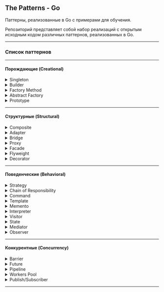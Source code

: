 ## The Patterns - Go
Паттерны, реализованные в Go с примерами для обучения.

Репозиторий представляет собой набор реализаций с открытым исходным кодом различных паттернов, реализованных в Go.
*******************************************
### Список паттернов
*******************************************
#### Порождающие (Creational) 
<details><summary> Singleton</summary>

### Singleton — наличие уникального экземпляра типа во всей программе

### Описание

Шаблон Singleton легко запомнить. Как следует из названия, он предоставляет единственный экземпляр объекта и гарантирует отсутствие дубликатов.
При первом вызове экземпляра он создается, а затем повторно используется всеми частями в приложении, которое должно использовать это конкретное поведение.
Шаблон Singleton используется во многих различных ситуациях. Например:
* Если вы хотите использовать одно и то же соединение с базой данных для выполнения каждого запроса.
* Когда вы открываете соединение Secure Shell (SSH) с сервером для выполнения нескольких задач, и не хотите заново открывать соединение для каждой задачи.
* Если вам нужно ограничить доступ к какой-либо переменной или пространству, вы используете Singleton как дверь к этой переменной.


### Пример — уникальный счетчик
В качестве примера объекта, будет уникальный счетчик, для которого мы должны убедиться, что существует только один такой экземпляр, счетчик будет содержать количество вызовов во время исполнения программы. Неважно, сколько у нас экземпляров счетчика, все они будут считать одно и то же значение, и оно должно быть согласовано между экземплярами.

Требования и критерии приемлемости:
* Если счетчик ранее не создавался, создается новый со значением 0.
* Если счетчик уже создан, возвращается экземпляр, содержащий фактический
  счетчик.
* Если мы вызываем метод `AddOne()`, счетчик должен быть увеличен на 1.

### Реализация

```go
package singleton

type Singleton interface {
	AddOne() int
}

type singleton struct {
	count int
}

var instance *singleton

func GetInstance() Singleton {
	if instance == nil {
		instance = new(singleton)
	}
	return instance
}

func (s *singleton) AddOne() int {
	s.count++
	return s.count
}
```

### Тесты

```go
package singleton

import "testing"

func TestGetInstance(t *testing.T) {
	counter1 := GetInstance()

	if counter1 == nil {
		t.Error("expected pointer to Singleton after " +
			"calling GetInstance(), not nil\n")
	}
	expectedCounter := counter1

	currentCount := counter1.AddOne()
	if currentCount != 1 {
		t.Errorf("after AddOne() the count must be" +
			" 1 but it is %d\n", currentCount)
	}

	counter2 := GetInstance()
	if counter2 != expectedCounter {
		t.Error("expected same instance in counter2 but" +
			" it got a different instance\n")
	}

	currentCount = counter2.AddOne()
	if currentCount != 2 {
		t.Errorf("after AddOne() the count must be" +
			" 2 but it is %d\n", currentCount)
	}
}

```


</details>

<details><summary> Builder</summary>

### Builder — повторное использование алгоритма для создания множества реализаций интерфейса.

### Описание

Шаблон Builder помогает нам создавать сложные объекты без непосредственного создания их структуры или написания необходимой логики. Представьте себе объект, который может иметь десятки полей, сами по себе являющимися более сложными структурами. Теперь представьте, что у вас есть много объектов с такими характеристиками. Здесь и пригодится Builder, чтобы не писать логику для создания всех этих объектов.

Шаблон проектирования Builder пытается:
* Абстрагировать сложные создания, чтобы создание объекта было отделено от пользователя объекта.
* Создать объект шаг за шагом, заполнив его поля и создав встроенные объекты.
* Реализовать повторное использование алгоритма создания объекта между многими объектами

### Пример – производство автомобилей
Шаблон проектирования Builder обычно описывается как отношения между Директором, несколькими Строителями и Продуктом, который они создают. Мы создадим конструктор транспортных средств. Процесс создания транспортного средства (продукта) более или менее одинаков для всех видов транспортных средств — нужно выбрать тип транспортного средства, собрать конструкцию, поместить колеса и расставить сиденья. Мы построим автомобиль и мотоцикл (два Строителя) с этим описанием. В примере директор представлен типом `ManufacturingDirector`.

Требования и критерии приемлемости:
* Должен быть производственный тип, который строит все, что нужно транспортному средству.
* При использовании сборщика автомобилей необходимо вернуть VehicleProduct с четырьмя колесами, пятью сиденьями и структурой, определенной как Car.
* При использовании сборщика мотоциклов необходимо вернуть VehicleProduct с двумя колесами, двумя сиденьями и структурой, определенной как Motorbike.
* VehicleProduct, созданный любым компоновщиком BuildProcess, должен быть открыт для модификаций.

### Реализация
```go
package builder

type BuildProcess interface {
	SetWheels() BuildProcess
	SetSeats() BuildProcess
	SetStructure() BuildProcess
	Build() VehicleProduct
}

type ManufacturingDirector struct {
	builder BuildProcess
}

func (f *ManufacturingDirector) Construct() {
	f.builder.SetSeats().SetStructure().SetWheels()
}

func (f *ManufacturingDirector) SetBuilder(b BuildProcess) {
	f.builder = b
}

type VehicleProduct struct {
	Wheels    int
	Seats     int
	Structure string
}

type CarBuilder struct {
	v VehicleProduct
}

func (c *CarBuilder) SetWheels() BuildProcess {
	c.v.Wheels = 4
	return c
}

func (c *CarBuilder) SetSeats() BuildProcess {
	c.v.Seats = 5
	return c
}

func (c *CarBuilder) SetStructure() BuildProcess {
	c.v.Structure = "Car"
	return c
}

func (c *CarBuilder) Build() VehicleProduct {
	return c.v
}

type BikeBuilder struct {
	v VehicleProduct
}

func (b *BikeBuilder) SetWheels() BuildProcess {
	b.v.Wheels = 2
	return b
}

func (b *BikeBuilder) SetSeats() BuildProcess {
	b.v.Seats = 2
	return b
}

func (b *BikeBuilder) SetStructure() BuildProcess {
	b.v.Structure = "Motorbike"
	return b
}

func (b *BikeBuilder) Build() VehicleProduct {
	return b.v
}

```
### Тесты
```go
package builder

import "testing"

func TestCarBuilder(t *testing.T) {
	manufacturingComplex := ManufacturingDirector{}

	carBuilder := &CarBuilder{}
	manufacturingComplex.SetBuilder(carBuilder)
	manufacturingComplex.Construct()

	car := carBuilder.Build()

	if car.Wheels != 4 {
		t.Errorf("wheels on a car must be 4"+
			" and they were %d \n", car.Wheels)
	}

	if car.Structure != "Car" {
		t.Errorf("structure on a car must be "+
			"'Car' and was %s \n", car.Structure)
	}

	if car.Seats != 5 {
		t.Errorf("seats on a car must be 5"+
			" and they were %d \n", car.Seats)
	}
}

func TestBikeBuilder(t *testing.T) {
	manufacturingComplex := ManufacturingDirector{}

	bikeBuilder := &BikeBuilder{}
	manufacturingComplex.SetBuilder(bikeBuilder)
	manufacturingComplex.Construct()

	motorbike := bikeBuilder.Build()
	motorbike.Seats = 1

	if motorbike.Wheels != 2 {
		t.Errorf("wheels on a motorbike must be 2"+
			" and they were %d\n", motorbike.Wheels)
	}

	if motorbike.Structure != "Motorbike" {
		t.Errorf("Structure on a motorbike must"+
			" be 'Motorbike' and was %s\n", motorbike.Structure)
	}
}

```
</details>

<details><summary> Factory Method</summary>

### Factory Method — делегирование создания разных видов объектов

### Описание
При использовании шаблона проектирования Factory мы получаем дополнительный уровень инкапсуляции, чтобы наша программа могла расти в контролируемой среде. С помощью Factory Method мы делегируем создание семейств объектов другому пакету или объекту, чтобы абстрагироваться от знаний о пуле возможных объектов, которые мы могли бы использовать. Представьте, что вы хотите организовать свой отдых с помощью туристического агентства. Вы не занимаетесь гостиницами и путешествиями, а просто сообщаете агентству интересующее вас направление, чтобы оно предоставило вам все необходимое. Турагентство представляет собой Фабрику путешествий.

Цели шаблона проектирования Factory Method:
* Делегирование создания новых экземпляров структур в другую часть программы
* Работа на уровне интерфейса вместо конкретных реализаций
* Группировка семейств объектов для получения создателя объектов семейства

### Пример — Factory Method способов оплаты для магазина
В нашем примере мы собираемся реализовать метод платежей Factory, который
предоставить нам различные способы оплаты в магазине. В начале у нас будет два способа оплаты – наличные и кредитная карта. У нас также будет интерфейс с методом Pay, который должна реализовать каждая структура, используемая в качестве метода оплаты.

Требования и критерии приемлемости:
* Нужно иметь общий метод для каждого метода оплаты под названием Pay.
* Реализовать возможность делегировать создание способов оплаты Factory Method.
* Создать возможность добавлять в библиотеку дополнительные способы оплаты, просто добавляя их в Factory Method.

### Реализация
```go
package factory

import (
	"fmt"
)

type PaymentMethod interface {
	Pay(amount float32) string
}

const (
	Cash      = 1
	DebitCard = 2
)

func GetPaymentMethod(m int) (PaymentMethod, error) {
	switch m {
	case Cash:
		return new(CashPM), nil
	case DebitCard:
		return new(DebitCardPM), nil
	default:
		return nil, fmt.Errorf("payment method %d not recodnized\n", m)
	}
}

type CashPM struct{}
type DebitCardPM struct{}

func (c *CashPM) Pay(amount float32) string {
	return fmt.Sprintf("%0.2f paid using cash\n", amount)
}

func (d *DebitCardPM) Pay(amount float32) string {
	return fmt.Sprintf("%0.2f paid using debit card\n", amount)
}

```

### Тесты
```go
package factory

import (
	"strings"
	"testing"
)

func TestGetPaymentMethodCash(t *testing.T) {
	payment, err := GetPaymentMethod(Cash)
	if err != nil {
		t.Fatal("a payment method of type 'Cash' must exist")
	}

	msg := payment.Pay(10.30)
	if !strings.Contains(msg, "paid using cash") {
		t.Error("the cash payment method message wasn't correct")
	}
	t.Log("LOG:", msg)
}

func TestGetPaymentMethodDebitCard(t *testing.T) {
	payment, err := GetPaymentMethod(DebitCard)
	if err != nil {
		t.Fatal("a payment method of type 'DebitCard' must exist")
	}

	msg := payment.Pay(22.30)
	if !strings.Contains(msg, "paid using debit card") {
		t.Error("the debit card payment method message wasn't correct")
	}

	t.Log("LOG:", msg)
}

func TestGetPaymentMethodNonExistent(t *testing.T) {
	_, err := GetPaymentMethod(20)
	if err == nil {
		t.Error("a payment method with ID 20 must return an error")
	}
	t.Log("LOG:", err)
}

```
</details>

<details><summary> Abstract Factory</summary>

### Abstract Factory – фабрика фабрик

### Описание
Шаблон проектирования Abstract Factory — это новый уровень группировки для получения более крупного (и более сложного) составного объекта, который используется через его интерфейсы. Идея группировки объектов в семейства и группирования семейств состоит в том, чтобы иметь большие фабрики, которые можно было бы взаимозаменяемо и легче расширять.

Группировка связанных семейств объектов очень удобна, когда количество объектов растет настолько, что создание уникальной точки для их всех кажется единственным способом добиться гибкости создания объектов во время выполнения. Вам должны быть ясны следующие цели метода абстрактной фабрики:
* Обеспечение нового уровня инкапсуляции для фабричных методов, которые возвращают общий интерфейс для всех фабрик.
* Группировка обычных фабрик в суперфабрику (также называемую фабрикой фабрик).

### Пример – автозавод по производству мотоциклов и машин

В примере мы собираемся повторно использовать фабрику, которую создали в шаблоне проектирования Builder. В конце концов, результатом будет являться фабрика фабрик мотоциклов и машин, которые в свою очередь будут производить различные виды мотоциклов и машин соответственно.

Требования и критерии приемлемости:
* Мы должны получить объект Vehicle, используя фабрику, возвращенную абстрактной фабрикой.
* Транспортное средство должно быть конкретной реализацией мотоцикла или автомобиля, которая реализует оба интерфейса (транспортное средство и автомобиль или транспортное средство и мотоцикл).

### Реализация

```go
package abstractFactory

import "fmt"

type Vehicle interface {
	NumWheels() int
	NumSeats() int
}

type VehicleFactory interface {
	NewVehicle(v int) (Vehicle, error)
}

const (
	CarFactoryType       = 1
	MotorbikeFactoryType = 2
)

func BuildFactory(f int) (VehicleFactory, error) {
	switch f {
	case CarFactoryType:
		return new(CarFactory), nil
	case MotorbikeFactoryType:
		return new(MotorbikeFactory), nil
	default:
		return nil, fmt.Errorf("factory with id %d not recognized \n", f)
	}
}

// Factory of factories

const (
	LuxuryCarType = 1
	FamilyCarType = 2
)

type CarFactory struct{}

func (c *CarFactory) NewVehicle(v int) (Vehicle, error) {
	switch v {
	case LuxuryCarType:
		return new(LuxuryCar), nil
	case FamilyCarType:
		return new(FamilyCar), nil
	default:
		return nil, fmt.Errorf("vehicle of type %d not recognized\n", v)
	}
}

const (
	SportMotorbikeType  = 1
	CruiseMotorbikeType = 2
)

type MotorbikeFactory struct{}

func (m *MotorbikeFactory) NewVehicle(v int) (Vehicle, error) {
	switch v {
	case SportMotorbikeType:
		return new(SportMotorbike), nil
	case CruiseMotorbikeType:
		return new(CruiseMotorbike), nil
	default:
		return nil, fmt.Errorf("vehicle of type %d not recognized\n", v)
	}
}

// for Car Factory

type Car interface {
	NumDoors() int
}

type LuxuryCar struct{}

func (*LuxuryCar) NumDoors() int {
	return 4
}

func (*LuxuryCar) NumWheels() int {
	return 4
}

func (*LuxuryCar) NumSeats() int {
	return 5
}

type FamilyCar struct{}

func (*FamilyCar) NumDoors() int {
	return 5
}

func (*FamilyCar) NumWheels() int {
	return 4
}

func (*FamilyCar) NumSeats() int {
	return 5
}

// For Motorbike Factory

type Motorbike interface {
	GetMotorbikeType() int
}

type SportMotorbike struct{}

func (s *SportMotorbike) NumWheels() int {
	return 2
}

func (s *SportMotorbike) NumSeats() int {
	return 1
}

func (s *SportMotorbike) GetMotorbikeType() int {
	return SportMotorbikeType
}

type CruiseMotorbike struct{}

func (c *CruiseMotorbike) NumWheels() int {
	return 2
}

func (c *CruiseMotorbike) NumSeats() int {
	return 2
}

func (c *CruiseMotorbike) GetMotorbikeType() int {
	return CruiseMotorbikeType
}

```

### Тесты

```go
package abstractFactory

import "testing"

func TestMotorbikeFactory(t *testing.T) {
	motorbikeF, err := BuildFactory(MotorbikeFactoryType)
	if err != nil {
		t.Fatal(err)
	}

	motorbikeVehicle, err := motorbikeF.NewVehicle(SportMotorbikeType)
	if err != nil {
		t.Fatal(err)
	}

	t.Logf("motorbike vehicle has %d wheels\n",
		motorbikeVehicle.NumWheels())

	sportBike, ok := motorbikeVehicle.(Motorbike)
	if !ok {
		t.Fatal("struct assertion has failed")
	}

	t.Logf("sport motorbike has type %d\n", sportBike.GetMotorbikeType())
}

func TestCarFactory(t *testing.T) {
	carF, err := BuildFactory(CarFactoryType)
	if err != nil {
		t.Fatal(err)
	}
	carVehicle, err := carF.NewVehicle(LuxuryCarType)
	if err != nil {
		t.Fatal(err)
	}
	t.Logf("Car vehicle has %d seats\n", carVehicle.NumWheels())
	luxuryCar, ok := carVehicle.(Car)
	if !ok {
		t.Fatal("Struct assertion has failed")
	}
	t.Logf("Luxury car has %d doors.\n", luxuryCar.NumDoors())
}

```
</details>

<details><summary> Prototype</summary>

### Prototype — избегание создания повторяющихся объектов.

### Описание

Целью шаблона Prototype является наличие объекта или набора объектов, которые уже созданы во время компиляции, с возможностью клонирования их сколько угодно раз во время выполнения. Это полезно, например, в качестве шаблона по умолчанию для пользователя, который только что зарегистрировался на вашей веб-странице, или тарифного плана по умолчанию в каком-либо сервисе. Основное различие между этим шаблоном и шаблоном Builder заключается в том, что объекты клонируются для пользователя, а не создаются во время выполнения. Вы также можете создать решение, подобное кешу, сохраняя информацию с помощью Prototype.

### Пример — магазин рубашек

Мы создадим небольшой компонент воображаемого магазина рубашек, в котором будет несколько рубашек со стандартными цветами и ценами. У каждой рубашки также будет единица складского учета (SKU - Stock Keeping Unit) — система для идентификации предметов, хранящихся в определенном месте).

Чтобы добиться того, что описано в примере, мы будем использовать прототип рубашки. Каждый раз, когда нам нужна новая рубашка, мы берем этот прототип, клонируем его и работаем с ним.
Требования и критерии приемлемости:
* Иметь объект-прототип рубашки и интерфейс для запроса разных типов рубашек (белых, черных и синих по 15.00, 16.00 и 17.00 долларов соответственно)
* Когда вы просите белую рубашку, необходимо сделать клон белой рубашки, и новый экземпляр должен отличаться от исходного.
* Артикул (SKU) созданного объекта не должен влиять на создание нового объекта.
* Метод info должен предоставить всю информацию, доступную в полях экземпляра.


### Реализация
```go
package prototype

import "fmt"

type ShirtCloner interface {
	GetClone(s int) (ItemInfoGetter, error)
}

const (
	White = 1
	Black = 2
	Blue  = 3
)

func GetShirtsCloner() ShirtCloner {
	return new(ShirtsCache)
}

type ShirtsCache struct {
}

func (sh *ShirtsCache) GetClone(s int) (ItemInfoGetter, error) {
	switch s {
	case White:
		newItem := *whitePrototype
		return &newItem, nil
	case Black:
		newItem := *blackPrototype
		return &newItem, nil
	case Blue:
		newItem := *bluePrototype
		return &newItem, nil
	default:
		return nil, fmt.Errorf("shirt model not recognized")
	}
}

type ItemInfoGetter interface {
	GetInfo() string
}

type ShirtColor byte

type Shirt struct {
	Price float32
	SKU   string
	Color ShirtColor
}

func (s *Shirt) GetInfo() string {
	return fmt.Sprintf("Shirt with SKU '%s' and Color id %d that costs%f\n", 
		s.SKU, s.Color, s.Price)
}

func (s *Shirt) GetPrice() float32 {
	return s.Price
}

var whitePrototype *Shirt = &Shirt{
	Price: 15.00,
	SKU:   "empty",
	Color: White,
}

var blackPrototype *Shirt = &Shirt{
	Price: 16.00,
	SKU:   "empty",
	Color: Black,
}

var bluePrototype *Shirt = &Shirt{
	Price: 17.00,
	SKU:   "empty",
	Color: Blue,
}

```

### Тесты

```go
package prototype

import "testing"

func TestClone(t *testing.T) {
	shirtCache := GetShirtsCloner()
	if shirtCache == nil {
		t.Fatal("received cache was nil")
	}

	item1, err := shirtCache.GetClone(White)
	if err != nil {
		t.Error(err)
	}

	if item1 == whitePrototype {
		t.Error("item1 cannot be equal to the white prototype")
	}

	shirt1, ok := item1.(*Shirt)
	if !ok {
		t.Fatal("type assertion for shirt couldn't be done successfully")
	}
	shirt1.SKU = "abbcc"

	item2, err := shirtCache.GetClone(White)
	if err != nil {
		t.Error(err)
	}

	shirt2, ok := item2.(*Shirt)
	if !ok {
		t.Fatal("type assertion for shirt couldn't be done successfully")
	}

	if shirt1.SKU == shirt2.SKU {
		t.Error("SKU's of shirt1 and shirt2 must be different")
	}

	if shirt1 == shirt2 {
		t.Error("Shirt 1 cannot be equal to Shirt 2")
	}

	t.Logf("LOG: %s", shirt1.GetInfo())
	t.Logf("LOG: %s", shirt2.GetInfo())
	t.Logf("LOG: The memory positions of the shirts are different" +
		" %p != %p\n\n", &shirt1, &shirt2)
}

```

</details>

********************************************
#### Структурные (Structural)
<details><summary> Composite</summary>
в процессе ...
</details>

<details><summary> Adapter</summary>
в процессе ...
</details>

<details><summary> Bridge</summary>
в процессе ...
</details>

<details><summary> Proxy</summary>
в процессе ...
</details>

<details><summary> Facade</summary>
в процессе ...
</details>

<details><summary> Flyweight</summary>
в процессе ...
</details>

<details><summary> Decorator</summary>
в процессе ...
</details>

********************************************
#### Поведенческие (Behavioral)
<details><summary> Strategy</summary>
в процессе ...
</details>

<details><summary> Chain of Responsibility</summary>
в процессе ...
</details>

<details><summary> Command</summary>
в процессе ...
</details>

<details><summary> Template</summary>
в процессе ...
</details>

<details><summary> Memento</summary>
в процессе ...
</details>

<details><summary> Interpreter</summary>
в процессе ...
</details>

<details><summary> Visitor</summary>
в процессе ...
</details>

<details><summary> State</summary>
в процессе ...
</details>

<details><summary> Mediator</summary>
в процессе ...
</details>

<details><summary> Observer</summary>
в процессе ...
</details>

********************************************
#### Конкурентные (Concurrency)
<details><summary> Barrier</summary>
в процессе ...
</details>

<details><summary> Future</summary>
в процессе ...
</details>

<details><summary> Pipeline</summary>
в процессе ...
</details>

<details><summary> Workers Pool</summary>
в процессе ...
</details>

<details><summary> Publish/Subscriber</summary>
в процессе ...
</details>



********************************************